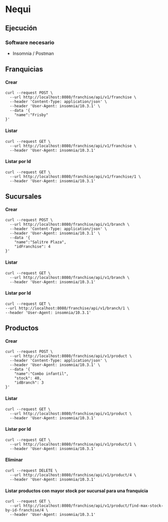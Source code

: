 # Nequi

## Ejecución

### Software necesario

* Insomnia / Postman

## Franquicias

#### Crear
```
curl --request POST \
  --url http://localhost:8080/franchise/api/v1/franchise \
  --header 'Content-Type: application/json' \
  --header 'User-Agent: insomnia/10.3.1' \
  --data '{
	"name":"Frisby"
}'
```

#### Listar
```
curl --request GET \
  --url http://localhost:8080/franchise/api/v1/franchise \
  --header 'User-Agent: insomnia/10.3.1'
```

#### Listar por Id
```
curl --request GET \
  --url http://localhost:8080/franchise/api/v1/franchise/1 \
  --header 'User-Agent: insomnia/10.3.1'
```

## Sucursales

#### Crear
```
curl --request POST \
  --url http://localhost:8080/franchise/api/v1/branch \
  --header 'Content-Type: application/json' \
  --header 'User-Agent: insomnia/10.3.1' \
  --data '{
	"name":"Salitre Plaza",
	"idFranchise": 4
}'
```

#### Listar
```
curl --request GET \
  --url http://localhost:8080/franchise/api/v1/branch \
  --header 'User-Agent: insomnia/10.3.1'
```
#### Listar por Id
```
curl --request GET \
--url http://localhost:8080/franchise/api/v1/branch/1 \
--header 'User-Agent: insomnia/10.3.1'
```

## Productos

#### Crear
```
curl --request POST \
  --url http://localhost:8080/franchise/api/v1/product \
  --header 'Content-Type: application/json' \
  --header 'User-Agent: insomnia/10.3.1' \
  --data '{
	"name":"Combo infantil",
	"stock": 40,
	"idBranch": 3
}'
```

#### Listar
```
curl --request GET \
  --url http://localhost:8080/franchise/api/v1/product \
  --header 'User-Agent: insomnia/10.3.1'
```
#### Listar por Id
```
curl --request GET \
  --url http://localhost:8080/franchise/api/v1/product/1 \
  --header 'User-Agent: insomnia/10.3.1'
```
#### Eliminar
```
curl --request DELETE \
  --url http://localhost:8080/franchise/api/v1/product/4 \
  --header 'User-Agent: insomnia/10.3.1'
```
#### Listar productos con mayor stock por sucursal para una franquicia
```
curl --request GET \
  --url http://localhost:8080/franchise/api/v1/product/find-max-stock-by-id-franchise/4 \
  --header 'User-Agent: insomnia/10.3.1'
```